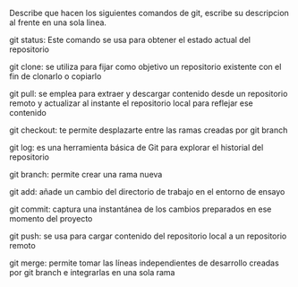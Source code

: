 Describe que hacen los siguientes comandos de git, escribe su descripcion al frente en una sola linea.

git status: Este comando se usa para obtener el estado actual del repositorio

git clone: se utiliza para fijar como objetivo un repositorio existente con el fin de clonarlo o copiarlo

git pull: se emplea para extraer y descargar contenido desde un repositorio remoto y actualizar al instante el repositorio local para reflejar ese contenido

git checkout: te permite desplazarte entre las ramas creadas por git branch

git log: es una herramienta básica de Git para explorar el historial del repositorio

git branch:  permite crear una rama nueva

git add: añade un cambio del directorio de trabajo en el entorno de ensayo

git commit: captura una instantánea de los cambios preparados en ese momento del proyecto

git push: se usa para cargar contenido del repositorio local a un repositorio remoto

git merge: permite tomar las líneas independientes de desarrollo creadas por git branch e integrarlas en una sola rama 